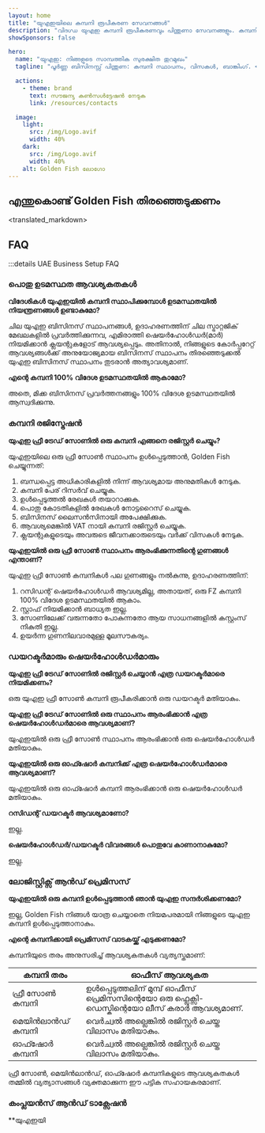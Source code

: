```yaml
---
layout: home
title: "യുഎഇയിലെ കമ്പനി രൂപീകരണ സേവനങ്ങൾ"
description: "വിദഗ്ധ യുഎഇ കമ്പനി രൂപീകരണവും പിന്തുണാ സേവനങ്ങളും. കമ്പനി സ്ഥാപനം, ബാങ്കിംഗ്, നികുതി, നിയമ, വിസ പരിഹാരങ്ങൾ. അംഗീകാരത്തിന് ശേഷം മാത്രം പണം നൽകുക."
showSponsors: false

hero:
  name: "യുഎഇ: നിങ്ങളുടെ സാമ്പത്തിക സുരക്ഷിത തുറമുഖം"
  tagline: "പൂർണ്ണ ബിസിനസ്സ് പിന്തുണ: കമ്പനി സ്ഥാപനം, വിസകൾ, ബാങ്കിംഗ്. <span class='hl'>വിജയം ഇല്ലെങ്കിൽ - ഫീസ് ഇല്ല</span>."

  actions:
    - theme: brand
      text: സൗജന്യ കൺസൾട്ടേഷൻ നേടുക
      link: /resources/contacts

  image:
    light:
      src: /img/Logo.avif
      width: 40%
    dark:
      src: /img/Logo.avif
      width: 40%
    alt: Golden Fish ലോഗോ
---
```


<FeatureCards :features="[
  {
    title: 'കമ്പനി സ്ഥാപന മാർഗ്ഗനിർദ്ദേശം',
    details: 'Free zone, offshore, mainland, branch എന്നിവയിൽ കമ്പനികൾ സ്ഥാപിക്കുന്നതിനുള്ള സമ്പൂർണ്ണ മാർഗ്ഗനിർദ്ദേശം.',
    items: [
      'Free Zones, Mainland എന്നിവയിൽ 100% വിദേശ ഉടമസ്ഥത ലഭ്യമാണ്',
      'കുറഞ്ഞ നികുതി നിരക്കുകൾ - 9% കോർപ്പറേറ്റ് നികുതി മാത്രം',
      'കറൻസി നിയന്ത്രണങ്ങൾ ഇല്ല - എളുപ്പത്തിലുള്ള മൂലധന തിരിച്ചെടുക്കൽ'
    ],
    linkText: 'കൂടുതൽ അറിയുക',
    link: '/uae-business/offer/company-registration/',
    icon: {
      light: '/img/iStock-2051326997.avif',
      dark: '/img/iStock-1448478309.jpg',
      alt: 'കമ്പനി സ്ഥാപന മാർഗ്ഗനിർദ്ദേശം'
    }
  },
  {
    title: 'ബാങ്ക് അക്കൗണ്ട് തുറക്കൽ',
    details: 'യുഎഇയിലെ വിശ്വസനീയമായ ബാങ്കുകളിൽ ബിസിനസ്സ് അല്ലെങ്കിൽ വ്യക്തിഗത ബാങ്ക് അക്കൗണ്ടുകൾ എളുപ്പത്തിൽ തുറക്കാം.',
    items: [
      'സർക്കാർ അംഗീകാരങ്ങൾക്കായി എൻഡ്-ടു-എൻഡ് PRO സേവനങ്ങൾ',
      'സമ്പൂർണ്ണ ബാങ്കിംഗ് പാക്കേജ് സജ്ജീകരണം',
      '**96% വിജയ നിരക്ക്**',
    ],
    linkText: 'കൂടുതൽ അറിയുക',
    link: '/uae-business/offer/banking/',
    icon: {
      light: '/img/iStock-2153786564.avif',
      dark: '/img/iStock-2166793628.avif',
      alt: 'ബാങ്കിംഗ് സേവനങ്ങൾ'
    }
  },
  {
    title: 'Golden Visa & താമസാനുമതി',
    details: 'സുഗമമായ അപേക്ഷാ പ്രക്രിയയിലൂടെ ദീർഘകാല താമസത്തിനായി യുഎഇ **Golden Visa** നേടുക.',
    items: [
      '**6 മാസത്തിലൊരിക്കൽ യുഎഇയിൽ പ്രവേശിക്കേണ്ട ആവശ്യമില്ല**',
      'യോഗ്യതാ വ്യവസ്ഥകൾ നിലനിർത്തുന്നതിലൂടെ പുതുക്കൽ സാധ്യതയോടെ 10 വർഷത്തെ സാധുത',
      '92% വിജയ നിരക്ക്',
    ],
    linkText: 'കൂടുതൽ അറിയുക',
    link: '/uae-business/offer/golden-visa/',
    icon: {
      light: '/img/iStock-1312241253.avif',
      dark: '/img/ILONMASKID.webp',
      alt: 'വിസ സേവനങ്ങൾ'
    }
  },
]" />

<FeatureCards :features="[
  {
    title: 'അനുസരണ സേവനങ്ങൾ',
    details: 'ESR റിപ്പോർട്ടുകളും UBO ഫയലിംഗുകളും ഉൾപ്പെടെയുള്ള സങ്കീർണ്ണമായ യുഎഇ നിയന്ത്രണ ആവശ്യകതകളിലൂടെ ഞങ്ങളുടെ വിദഗ്ധർ നിങ്ങളെ നയിക്കുന്നു.',
    items: [],
    linkText: 'കൂടുതൽ അറിയുക',
    link: '/uae-business/company-registration/Protect-Your-Business',
    icon: {
      light: '/img/iStock-1299393716.avif',
      dark: '/img/iStock-2149731304.avif',
      alt: 'അനുസരണ സേവനങ്ങൾ'
    }
  },
  {
    title: 'കോർപ്പറേറ്റ് നികുതി & VAT',
    details: 'ഫെഡറൽ ടാക്സ് അതോറിറ്റി (FTA) യുമായുള്ള കോർപ്പറേറ്റ് നികുതി, VAT ബാധ്യതകൾ പാലിക്കുന്നതിന് വിദഗ്ധ ഉപദേശം.',
    items: [],
    linkText: 'കൂടുതൽ അറിയുക',
    link: '/uae-business/company-registration/accounting-legal',
    icon: {
      light: '/img/iStock-1018285934.avif',
      dark: '/img/iStock-584576538.avif',
      alt: 'നികുതി സേവനങ്ങൾ'
    }
  },
  {
    title: 'നിയമ സേവനങ്ങൾ',
    details: 'M&As, കോർപ്പറേറ്റ് പുനഃസംഘടന, ധനസഹായം, തർക്ക പരിഹാരം എന്നിവയെക്കുറിച്ചുള്ള യുഎഇ നിയമങ്ങളിൽ നിയമ ടീം ഉപദേശിക്കുന്നു.',
    items: [],
    linkText: 'കൂടുതൽ അറിയുക',
    link: '/uae-business/company-registration/Protect-Your-Business',
    icon: {
      light: '/img/iStock-650045508.avif',
      dark: '/img/iStock-1498627598.avif',
      alt: 'നിയമ സേവനങ്ങൾ'
    }
  },
  {
    title: 'അക്കൗണ്ടിംഗ് & പേറോൾ',
    details: 'ഞങ്ങളുടെ അക്കൗണ്ടന്റുമാർ ബുക്ക്കീപ്പിംഗ്, റീകൺസിലിയേഷൻ, പേറോൾ, ഓഡിറ്റ് പിന്തുണ എന്നിവ നൽകി സാമ്പത്തിക കാര്യങ്ങൾ കൈകാര്യം ചെയ്യുന്നു, നിയമന ചെലവുകൾ ലാഭിക്കുന്നു.',
    items: [],
    linkText: 'കൂടുതൽ അറിയുക',
    link: '/resources/contacts',
    icon: {
      light: '/img/iStock-1022793868.avif',
      dark: '/img/iStock-1320130292.jpg',
      alt: 'അക്കൗണ്ടിംഗ് സേവനങ്ങൾ'
    }
  },
]" />

## എന്തുകൊണ്ട് Golden Fish തിരഞ്ഞെടുക്കണം

<BenefitsList :features="[
  {
    icon: '🏢',
    title: 'പ്രാദേശിക UAE വിദഗ്ധത',
    text: 'ദുബായിലെ സമർപ്പിത വിദഗ്ധർ പ്രക്രിയയുടെ ഓരോ ഘട്ടത്തിലും വിദഗ്ധ മാർഗനിർദ്ദേശം നൽകുന്നു.'
  },
  {
    icon: '📊',
    title: 'തെളിയിക്കപ്പെട്ട വിജയനിരക്ക്',
    text: 'ഞങ്ങളുടെ പ്രീമിയം പ്രോസസ്സിംഗിലൂടെ നൂറുകണക്കിന് വിസകൾ, ബാങ്ക് അക്കൗണ്ടുകൾ, കമ്പനി രജിസ്ട്രേഷനുകൾ എന്നിവയിൽ 90% ലധികം അംഗീകാര നിരക്ക്.'
  },
  {
    icon: '💸',
    title: '**വിജയാധിഷ്ഠിത ഫീസുകൾ**',
    text: '[അംഗീകാരത്തിന് ശേഷം മാത്രം പണമടയ്ക്കുക](/uae-business/benefits/success-based-fees). പൂർണ്ണ സുതാര്യതയോടെ, മറഞ്ഞിരിക്കുന്ന ചെലവുകളില്ലാതെ.'
  },
]" />

<translated_markdown>
## FAQ

:::details UAE Business Setup FAQ

### പൊതു ഉടമസ്ഥത ആവശ്യകതകൾ

**വിദേശികൾ യുഎഇയിൽ കമ്പനി സ്ഥാപിക്കുമ്പോൾ ഉടമസ്ഥതയിൽ നിയന്ത്രണങ്ങൾ ഉണ്ടാകുമോ?**

ചില യുഎഇ ബിസിനസ് സ്ഥാപനങ്ങൾ, ഉദാഹരണത്തിന് ചില സ്ട്രാറ്റജിക് മേഖലകളിൽ പ്രവർത്തിക്കുന്നവ, എമിരാത്തി ഷെയർഹോൾഡർ(മാർ) നിയമിക്കാൻ ക്ലയന്റുകളോട് ആവശ്യപ്പെടും. അതിനാൽ, നിങ്ങളുടെ കോർപ്പറേറ്റ് ആവശ്യങ്ങൾക്ക് അനുയോജ്യമായ ബിസിനസ് സ്ഥാപനം തിരഞ്ഞെടുക്കൽ യുഎഇ ബിസിനസ് സ്ഥാപനം തുടരാൻ അത്യാവശ്യമാണ്.

**എന്റെ കമ്പനി 100% വിദേശ ഉടമസ്ഥതയിൽ ആകാമോ?**

അതെ, മിക്ക ബിസിനസ് പ്രവർത്തനങ്ങളും 100% വിദേശ ഉടമസ്ഥതയിൽ ആസ്വദിക്കുന്നു.

### കമ്പനി രജിസ്ട്രേഷൻ

**യുഎഇ ഫ്രീ ട്രേഡ് സോണിൽ ഒരു കമ്പനി എങ്ങനെ രജിസ്റ്റർ ചെയ്യും?**

യുഎഇയിലെ ഒരു ഫ്രീ സോൺ സ്ഥാപനം ഉൾപ്പെടുത്താൻ, Golden Fish ചെയ്യുന്നത്:

1. ബന്ധപ്പെട്ട അധികാരികളിൽ നിന്ന് ആവശ്യമായ അനുമതികൾ നേടുക.
2. കമ്പനി പേര് റിസർവ് ചെയ്യുക.
3. ഉൾപ്പെടുത്തൽ രേഖകൾ തയാറാക്കുക.
4. പൊതു കോടതികളിൽ രേഖകൾ നോട്ടറൈസ് ചെയ്യുക.
5. ബിസിനസ് ലൈസൻസിനായി അപേക്ഷിക്കുക.
6. ആവശ്യമെങ്കിൽ VAT നായി കമ്പനി രജിസ്റ്റർ ചെയ്യുക.
7. ക്ലയന്റുകളുടെയും അവരുടെ ജീവനക്കാരുടെയും വർക്ക് വിസകൾ നേടുക.

**യുഎഇയിൽ ഒരു ഫ്രീ സോൺ സ്ഥാപനം ആരംഭിക്കുന്നതിന്റെ ഗുണങ്ങൾ എന്താണ്?**

യുഎഇ ഫ്രീ സോൺ കമ്പനികൾ പല ഗുണങ്ങളും നൽകുന്നു, ഉദാഹരണത്തിന്:

1. റസിഡന്റ് ഷെയർഹോൾഡർ ആവശ്യമില്ല, അതായത്, ഒരു FZ കമ്പനി 100% വിദേശ ഉടമസ്ഥതയിൽ ആകാം.
2. സ്റ്റാഫ് നിയമിക്കാൻ ബാധ്യത ഇല്ല.
3. സോണിലേക്ക് വരുന്നതോ പോകുന്നതോ ആയ സാധനങ്ങളിൽ കസ്റ്റംസ് നികുതി ഇല്ല.
4. ഉയർന്ന ഗുണനിലവാരമുള്ള മൂലസൗകര്യം.

### ഡയറക്ടർമാരും ഷെയർഹോൾഡർമാരും

**യുഎഇ ഫ്രീ ട്രേഡ് സോണിൽ രജിസ്റ്റർ ചെയ്യാൻ എത്ര ഡയറക്ടർമാരെ നിയമിക്കണം?**

ഒരു യുഎഇ ഫ്രീ സോൺ കമ്പനി രൂപീകരിക്കാൻ ഒരു ഡയറക്ടർ മതിയാകും.

**യുഎഇ ഫ്രീ ട്രേഡ് സോണിൽ ഒരു സ്ഥാപനം ആരംഭിക്കാൻ എത്ര ഷെയർഹോൾഡർമാരെ ആവശ്യമാണ്?**

യുഎഇയിൽ ഒരു ഫ്രീ സോൺ സ്ഥാപനം ആരംഭിക്കാൻ ഒരു ഷെയർഹോൾഡർ മതിയാകും.

**യുഎഇയിൽ ഒരു ഓഫ്ഷോർ കമ്പനിക്ക് എത്ര ഷെയർഹോൾഡർമാരെ ആവശ്യമാണ്?**

യുഎഇയിൽ ഒരു ഓഫ്ഷോർ കമ്പനി ആരംഭിക്കാൻ ഒരു ഷെയർഹോൾഡർ മതിയാകും.

**റസിഡന്റ് ഡയറക്ടർ ആവശ്യമാണോ?**

ഇല്ല.

**ഷെയർഹോൾഡർ/ഡയറക്ടർ വിവരങ്ങൾ പൊതുവേ കാണാനാകുമോ?**

ഇല്ല.

### ലോജിസ്റ്റിക്സ് ആൻഡ് പ്രെമിസസ്

**യുഎഇയിൽ ഒരു കമ്പനി ഉൾപ്പെടുത്താൻ ഞാൻ യുഎഇ സന്ദർശിക്കണമോ?**

ഇല്ല, Golden Fish നിങ്ങൾ യാത്ര ചെയ്യാതെ നിയമപരമായി നിങ്ങളുടെ യുഎഇ കമ്പനി ഉൾപ്പെടുത്താനാകും.

**എന്റെ കമ്പനിക്കായി പ്രെമിസസ് വാടകയ്ക്ക് എടുക്കണമോ?**

കമ്പനിയുടെ തരം അനുസരിച്ച് ആവശ്യകതകൾ വ്യത്യസ്തമാണ്:

| കമ്പനി തരം      | ഓഫീസ് ആവശ്യകത                                                                      |
| ----------------- | --------------------------------------------------------------------------------------- |
| ഫ്രീ സോൺ കമ്പനി | ഉൾപ്പെടുത്തലിന് മുമ്പ് ഓഫീസ് പ്രെമിസസിന്റെയോ ഒരു ഫ്ലെക്സി-ഡെസ്കിന്റെയോ ലീസ് കരാർ ആവശ്യമാണ്. |
| മെയിൻലാൻഡ് കമ്പനി  | വെർച്വൽ അല്ലെങ്കിൽ രജിസ്റ്റർ ചെയ്ത വിലാസം മതിയാകും.                                         |
| ഓഫ്ഷോർ കമ്പനി  | വെർച്വൽ അല്ലെങ്കിൽ രജിസ്റ്റർ ചെയ്ത വിലാസം മതിയാകും.                                         |

ഫ്രീ സോൺ, മെയിൻലാൻഡ്, ഓഫ്ഷോർ കമ്പനികളുടെ ആവശ്യകതകൾ തമ്മിൽ വ്യത്യാസങ്ങൾ വ്യക്തമാക്കുന്ന ഈ പട്ടിക സഹായകരമാണ്.

### കംപ്ലയൻസ് ആൻഡ് ടാക്സേഷൻ

**യുഎഇയി